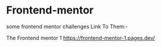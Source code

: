 # Frontend-mentor
some frontend mentor challenges
Link To Them:-

The Frontend mentor 1 
https://frontend-mentor-1.pages.dev/
